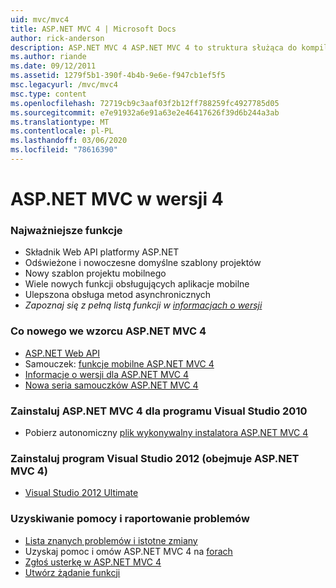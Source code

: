 ```yaml
---
uid: mvc/mvc4
title: ASP.NET MVC 4 | Microsoft Docs
author: rick-anderson
description: ASP.NET MVC 4 ASP.NET MVC 4 to struktura służąca do kompilowania skalowalnych, opartych na standardach aplikacji sieci Web przy użyciu dobrze ustanowionych wzorców projektowych i potęgi jako...
ms.author: riande
ms.date: 09/12/2011
ms.assetid: 1279f5b1-390f-4b4b-9e6e-f947cb1ef5f5
msc.legacyurl: /mvc/mvc4
msc.type: content
ms.openlocfilehash: 72719cb9c3aaf03f2b12ff788259fc4927785d05
ms.sourcegitcommit: e7e91932a6e91a63e2e46417626f39d6b244a3ab
ms.translationtype: MT
ms.contentlocale: pl-PL
ms.lasthandoff: 03/06/2020
ms.locfileid: "78616390"
---
```

# <a name="aspnet-mvc-4"></a>ASP.NET MVC w wersji 4

### <a name="top-features"></a>Najważniejsze funkcje

- Składnik Web API platformy ASP.NET
- Odświeżone i nowoczesne domyślne szablony projektów
- Nowy szablon projektu mobilnego
- Wiele nowych funkcji obsługujących aplikacje mobilne
- Ulepszona obsługa metod asynchronicznych
- *Zapoznaj się z pełną listą funkcji w [informacjach o wersji](../whitepapers/mvc4-release-notes.md)*

### <a name="whats-new-in-aspnet-mvc-4"></a>Co nowego we wzorcu ASP.NET MVC 4

- [ASP.NET Web API](../web-api/index.md)
- Samouczek: [funkcje mobilne ASP.NET MVC 4](overview/older-versions/aspnet-mvc-4-mobile-features.md)
- [Informacje o wersji dla ASP.NET MVC 4](../whitepapers/mvc4-release-notes.md)
- [Nowa seria samouczków ASP.NET MVC 4](overview/older-versions/getting-started-with-aspnet-mvc4/intro-to-aspnet-mvc-4.md)

### <a name="install-aspnet-mvc-4-for-visual-studio-2010"></a>Zainstaluj ASP.NET MVC 4 dla programu Visual Studio 2010

- Pobierz autonomiczny [plik wykonywalny instalatora ASP.NET MVC 4](https://www.microsoft.com/download/details.aspx?id=30683)

### <a name="install-visual-studio-2012-includes-aspnet-mvc-4"></a>Zainstaluj program Visual Studio 2012 (obejmuje ASP.NET MVC 4)

- [Visual Studio 2012 Ultimate](https://go.microsoft.com/fwlink/?linkid=247148)

### <a name="getting-help-and-reporting-issues"></a>Uzyskiwanie pomocy i raportowanie problemów

- [Lista znanych problemów i istotne zmiany](../whitepapers/mvc4-release-notes.md#_Toc303253815)
- Uzyskaj pomoc i omów ASP.NET MVC 4 na [forach](https://forums.asp.net/1146.aspx)
- [Zgłoś usterkę w ASP.NET MVC 4](https://github.com/aspnet/AspNetWebStack/issues)
- [Utwórz żądanie funkcji](http://aspnet.uservoice.com/forums/41201-asp-net-mvc)
